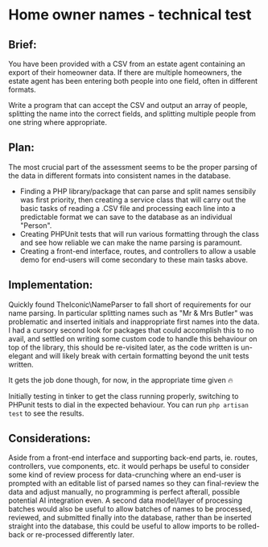 # Home owner names - technical test

## Brief:
You have been provided with a CSV from an estate agent containing an export of their
homeowner data. If there are multiple homeowners, the estate agent has been entering both
people into one field, often in different formats.

Write a program that can accept the CSV and output an array of people, splitting the name into
the correct fields, and splitting multiple people from one string where appropriate.

## Plan:
The most crucial part of the assessment seems to be the proper parsing of the data in different formats into consistent names in the database.
- Finding a PHP library/package that can parse and split names sensibily was first priority, then creating a service class that will carry out the basic tasks of reading a .CSV file and processing each line into a predictable format we can save to the database as an individual "Person".
- Creating PHPUnit tests that will run various formatting through the class and see how reliable we can make the name parsing is paramount.
- Creating a front-end interface, routes, and controllers to allow a usable demo for end-users will come secondary to these main tasks above.

## Implementation:
Quickly found TheIconic\NameParser to fall short of requirements for our name parsing. In particular splitting names such as "Mr & Mrs Butler" was problematic and inserted initials and inappropriate first names into the data. I had a cursory second look for packages that could accomplish this to no avail, and settled on writing some custom code to handle this behaviour on top of the library, this should be re-visited later, as the code written is un-elegant and will likely break with certain formatting beyond the unit tests written.

It gets the job done though, for now, in the appropriate time given 🔥

Initially testing in tinker to get the class running properly, switching to PHPunit tests to dial in the expected behaviour. 
You can run `php artisan test` to see the results.

## Considerations:
Aside from a front-end interface and supporting back-end parts, ie. routes, controllers, vue components, etc. it would perhaps be useful to consider some kind of review process for data-crunching where an end-user is prompted with an editable list of parsed names so they can final-review the data and adjust manually, no programming is perfect afterall, possible potential AI integration even.
A second data model/layer of processing batches would also be useful to allow batches of names to be processed, reviewed, and submitted finally into the database, rather than be inserted straight into the database, this could be useful to allow imports to be rolled-back or re-processed differently later.
